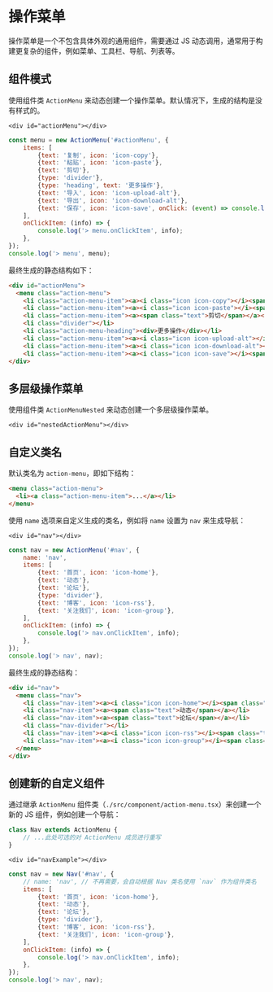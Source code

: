 # 操作菜单

操作菜单是一个不包含具体外观的通用组件，需要通过 JS 动态调用，通常用于构建更复杂的组件，例如菜单、工具栏、导航、列表等。

## 组件模式

使用组件类 `ActionMenu` 来动态创建一个操作菜单。默认情况下，生成的结构是没有样式的。

```html:example
<div id="actionMenu"></div>
```

```js
const menu = new ActionMenu('#actionMenu', {
    items: [
        {text: '复制', icon: 'icon-copy'},
        {text: '粘贴', icon: 'icon-paste'},
        {text: '剪切'},
        {type: 'divider'},
        {type: 'heading', text: '更多操作'},
        {text: '导入', icon: 'icon-upload-alt'},
        {text: '导出', icon: 'icon-download-alt'},
        {text: '保存', icon: 'icon-save', onClick: (event) => console.log('> menuItem.clicked', event)},
    ],
    onClickItem: (info) => {
        console.log('> menu.onClickItem', info);
    },
});
console.log('> menu', menu);
```

最终生成的静态结构如下：

```html
<div id="actionMenu">
  <menu class="action-menu">
    <li class="action-menu-item"><a><i class="icon icon-copy"></i><span class="text">复制</span></a></li>
    <li class="action-menu-item"><a><i class="icon icon-paste"></i><span class="text">粘贴</span></a></li>
    <li class="action-menu-item"><a><span class="text">剪切</span></a></li>
    <li class="divider"></li>
    <li class="action-menu-heading"><div>更多操作</div></li>
    <li class="action-menu-item"><a><i class="icon icon-upload-alt"></i><span class="text">导入</span></a></li>
    <li class="action-menu-item"><a><i class="icon icon-download-alt"></i><span class="text">导出</span></a></li>
    <li class="action-menu-item"><a><i class="icon icon-save"></i><span class="text">保存</span></a></li></menu>
</div>
```

## 多层级操作菜单

使用组件类 `ActionMenuNested` 来动态创建一个多层级操作菜单。

```html:example
<div id="nestedActionMenu"></div>
```

## 自定义类名

默认类名为 `action-menu`，即如下结构：

```html
<menu class="action-menu">
  <li><a class="action-menu-item">...</a></li>
</menu>
```

使用 `name` 选项来自定义生成的类名，例如将 `name` 设置为 `nav` 来生成导航：

```html:example
<div id="nav"></div>
```

```js
const nav = new ActionMenu('#nav', {
    name: 'nav',
    items: [
        {text: '首页', icon: 'icon-home'},
        {text: '动态'},
        {text: '论坛'},
        {type: 'divider'},
        {text: '博客', icon: 'icon-rss'},
        {text: '关注我们', icon: 'icon-group'},
    ],
    onClickItem: (info) => {
        console.log('> nav.onClickItem', info);
    },
});
console.log('> nav', nav);
```

最终生成的静态结构：

```html
<div id="nav">
  <menu class="nav">
    <li class="nav-item"><a><i class="icon icon-home"></i><span class="text">首页</span></a></li>
    <li class="nav-item"><a><span class="text">动态</span></a></li>
    <li class="nav-item"><a><span class="text">论坛</span></a></li>
    <li class="nav-divider"></li>
    <li class="nav-item"><a><i class="icon icon-rss"></i><span class="text">博客</span></a></li>
    <li class="nav-item"><a><i class="icon icon-group"></i><span class="text">关注我们</span></a></li>
  </menu>
</div>

```

## 创建新的自定义组件

通过继承 `ActionMenu` 组件类（`./src/component/action-menu.tsx`）来创建一个新的 JS 组件，例如创建一个导航：

```js
class Nav extends ActionMenu {
    // ...此处可选的对 ActionMenu 成员进行重写
}
```

```html:example
<div id="navExample"></div>
```

```js
const nav = new Nav('#nav', {
    // name: 'nav', // 不再需要，会自动根据 Nav 类名使用 `nav` 作为组件类名
    items: [
        {text: '首页', icon: 'icon-home'},
        {text: '动态'},
        {text: '论坛'},
        {type: 'divider'},
        {text: '博客', icon: 'icon-rss'},
        {text: '关注我们', icon: 'icon-group'},
    ],
    onClickItem: (info) => {
        console.log('> nav.onClickItem', info);
    },
});
console.log('> nav', nav);
```

